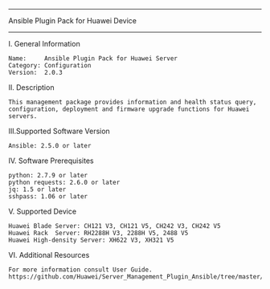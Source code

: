 ****************************************************************************
Ansible Plugin Pack for Huawei Device
****************************************************************************

I. General Information

    Name:     Ansible Plugin Pack for Huawei Server
    Category: Configuration
    Version:  2.0.3

	
II. Description

    This management package provides information and health status query, configuration, deployment and firmware upgrade functions for Huawei servers. 

	
III.Supported Software Version

    Ansible: 2.5.0 or later	

	
IV. Software Prerequisites

	python: 2.7.9 or later
	python requests: 2.6.0 or later
	jq: 1.5 or later
	sshpass: 1.06 or later
	
	
V. Supported Device

	Huawei Blade Server: CH121 V3, CH121 V5, CH242 V3, CH242 V5
	Huawei Rack  Server: RH2288H V3, 2288H V5, 2488 V5
	Huawei High-density Server: XH622 V3, XH321 V5
	
	
VI. Additional Resources

    For more information consult User Guide. https://github.com/Huawei/Server_Management_Plugin_Ansible/tree/master/docs
